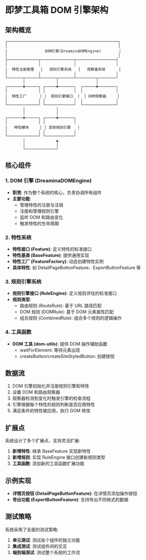 # 即梦工具箱 DOM 引擎架构

## 架构概览

```
┌──────────────────────────────────────────────────┐
│                                                  │
│                 DOM引擎(DreaminaDOMEngine)        │
│                                                  │
├──────────────┬───────────────┬──────────────────┤
│              │               │                  │
│  特性注册管理   │   规则引擎系统   │   观察者系统      │
│              │               │                  │
└───────┬──────┴───────┬───────┴─────────┬────────┘
        │              │                 │
┌───────▼──────┐ ┌─────▼───────┐  ┌──────▼────────┐
│              │ │             │  │               │
│  特性工厂      │ │  规则引擎接口  │  │ DOM观察器     │
│              │ │             │  │               │
└──────────────┘ └─────────────┘  └───────────────┘
        │              │
        │              │
┌───────▼──────┐ ┌─────▼───────┐
│              │ │             │
│   特性模块     │ │ 具体规则引擎   │
│              │ │             │
└──────────────┘ └─────────────┘
        │              ▲
        │              │
        └──────────────┘
```

## 核心组件

### 1. DOM 引擎 (DreaminaDOMEngine)

- **职责**: 作为整个系统的核心，负责协调所有组件
- **主要功能**:
  - 管理特性的注册与注销
  - 注册和管理规则引擎
  - 监听 DOM 和路由变化
  - 触发特性的生命周期

### 2. 特性系统

- **特性接口 (Feature)**: 定义特性的标准接口
- **特性基类 (BaseFeature)**: 提供通用实现
- **特性工厂 (FeatureFactory)**: 动态创建特性实例
- **具体特性**: 如 DetailPageButtonFeature、ExportButtonFeature 等

### 3. 规则引擎系统

- **规则引擎接口 (RuleEngine)**: 定义规则评估的标准接口
- **规则类型**:
  - 路由规则 (RouteRule): 基于 URL 路径匹配
  - DOM 规则 (DOMRule): 基于 DOM 元素属性匹配
  - 组合规则 (CombinedRule): 组合多个规则的逻辑操作

### 4. 工具函数

- **DOM 工具 (dom-utils)**: 提供 DOM 操作辅助函数
  - waitForElement: 等待元素出现
  - createButton/createSiteStyledButton: 创建按钮

## 数据流

1. DOM 引擎初始化并注册规则引擎和特性
2. 设置 DOM 和路由观察器
3. 观察器检测到变化时触发引擎的检查流程
4. 引擎根据每个特性的规则判断是否应用特性
5. 满足条件的特性被应用，执行 DOM 修改

## 扩展点

系统设计了多个扩展点，支持灵活扩展:

1. **新增特性**: 继承 BaseFeature 实现新特性
2. **新增规则**: 实现 RuleEngine 接口创建新规则类型
3. **工具函数**: 添加新的工具函数扩展功能

## 示例实现

- **详情页按钮 (DetailPageButtonFeature)**: 在详情页添加操作按钮
- **导出功能 (ExportButtonFeature)**: 支持导出不同格式的数据

## 测试策略

系统采用了全面的测试策略:

1. **单元测试**: 测试各个组件的独立功能
2. **集成测试**: 测试组件间的交互
3. **端到端测试**: 测试整个系统的工作流
